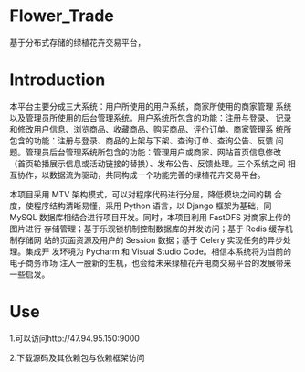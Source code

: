 # Flower_Trade
基于分布式存储的绿植花卉交易平台，

# Introduction
本平台主要分成三大系统：用户所使用的用户系统，商家所使用的商家管理
系统以及管理员所使用的后台管理系统。用户系统所包含的功能：注册与登录、
记录和修改用户信息、浏览商品、收藏商品、购买商品、评价订单。商家管理系
统所包含的功能：注册与登录、商品的上架与下架、查询订单、查询公告、反馈
问题。管理员后台管理系统所包含的功能：管理用户或商家、网站首页信息修改
（首页轮播展示信息或活动链接的替换）、发布公告、反馈处理。三个系统之间
相互协作，以数据流为驱动，共同构成一个功能完善的绿植花卉交易平台。

本项目采用 MTV 架构模式，可以对程序代码进行分层，降低模块之间的耦
合度，使程序结构清晰易懂，采用 Python 语言，以 Django 框架为基础，同 MySQL
数据库相结合进行项目开发。同时，本项目利用 FastDFS 对商家上传的图片进行
存储管理；基于乐观锁机制控制数据库的并发访问；基于 Redis 缓存机制存储网
站的页面资源及用户的 Session 数据；基于 Celery 实现任务的异步处理。集成开
发环境为 Pycharm 和 Visual Studio Code。相信本系统将为当前的电子商务市场
注入一股新的生机，也会给未来绿植花卉电商交易平台的发展带来一些启发。

# Use
1.可以访问http://47.94.95.150:9000

2.下载源码及其依赖包与依赖框架访问
